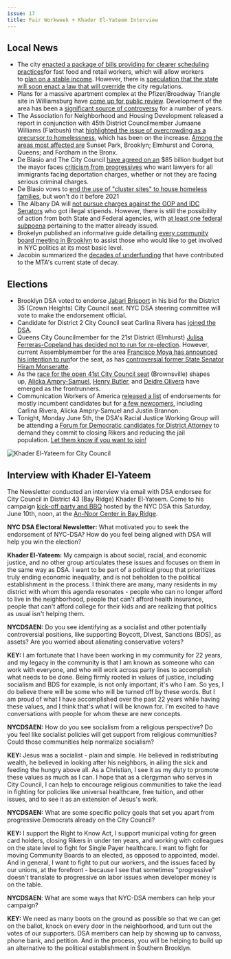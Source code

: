 ```yaml
---
issue: 17
title: Fair Workweek + Khader El-Yateem Interview
---
```


## Local News
* The city [enacted a package of bills providing for clearer scheduling practices](https://www.law360.com/articles/929826/nyc-limits-erratic-fast-food-retail-worker-schedules)for fast food and retail workers, which will allow workers to [plan on a stable income](https://www.nytimes.com/2017/05/31/business/economy/volatile-income-economy-jobs.html?emc=edit_th_20170601&nl=todaysheadlines&nlid=58962165&_r=0). However, there is [speculation that the state will soon enact a law that will override](http://www.nydailynews.com/news/politics/cuomo-admin-override-nyc-worker-schedule-rules-article-1.3203181?cid=bitly&mc_cid=ea7904b45a&mc_eid=1a9d72cbc4) the city regulations.
* Plans for a massive apartment complex at the Pfizer/Broadway Triangle site in Williamsburg have [come up for public review](https://www.dnainfo.com/new-york/20170529/williamsburg/pfizer-site-broadway-triangle-development-apartments-nyc-de-blasio). Development of the area has been a [significant source of controversy](https://www.dnainfo.com/new-york/20160831/williamsburg/massive-complex-slated-for-controversial-broadway-triangle-filings-show) for a number of years.
* The Association for Neighborhood and Housing Development released a report in conjunction with 45th District Councilmember Jumaane Williams (Flatbush) that [highlighted the issue of overcrowding as a precursor to homelessness](https://www.dnainfo.com/new-york/20170601/sunset-park/overcrowding-affordable-housing-report-anhd), which has been on the increase. [Among the areas most affected are](https://anhd.org/resources-reports/2017-how-is-affordable-housing-threatened-in-your-neighborhood/) Sunset Park, Brooklyn; Elmhurst and Corona, Queens; and Fordham in the Bronx.
* De Blasio and The City Council [have agreed on an](http://www.newsday.com/news/new-york/85-2-billion-nyc-budget-adds-tax-exemptions-senior-care-1.13706242) $85 billion budget but the mayor faces [criticism from progressives](http://www.huffingtonpost.com/entry/de-blasio-under-fire-for-restricting-immigrants-access-to-lawyers_us_59318c3ce4b02478cb9af54b) who want lawyers for all immigrants facing deportation charges, whether or not they are facing serious criminal charges.
* De Blasio vows to [end the use of "cluster sites" to house homeless families](http://www.nydailynews.com/new-york/de-blasio-vows-stop-housing-homeless-beatup-cluster-sites-article-1.3199354?cid=bitly), but won't do it before 2021
* The Albany DA will [not pursue charges against the GOP and IDC Senators](http://www.nydailynews.com/news/politics/albany-da-won-probe-controversial-stipends-paid-8-senators-article-1.3204596) who got illegal stipends. However, there is still the possibility of action from both State and Federal agencies, with [at least one federal subpoena](http://www.nydailynews.com/news/politics/state-senate-stipend-probe-yields-subpoena-article-1.3209807?cid=bitly) pertaining to the matter already issued.
* Brokelyn published an informative guide detailing [every community board meeting in Brooklyn](http://brokelyn.com/brooklyn-community-board-guide/) to assist those who would like to get involved in NYC politics at its most basic level.
* Jacobin summarized the [decades of underfunding](https://www.jacobinmag.com/2017/06/nyc-subways-mta-cuomo-de-blasio-debt) that have contributed to the MTA's current state of decay.

## Elections
* Brooklyn DSA voted to endorse [Jabari Brisport](http://www.jabari2017.nyc/) in his bid for the District 35 (Crown Heights) City Council seat. NYC DSA steering committee will vote to make the endorsement official.
* Candidate for District 2 City Council seat Carlina Rivera has [joined the DSA](https://www.facebook.com/events/1240686389392105/?acontext=%7B%22ref%22%3A%2229%22%2C%22ref_notif_type%22%3A%22plan_user_invited%22%2C%22action_history%22%3A%22null%22%7D&notif_t=plan_user_invited&notif_id=1496608368919333).
* Queens City Councilmember for the 21st District (Elmhurst) [Julisa Ferreras-Copeland has decided not to run for re-election](http://qns.com/story/2017/06/01/ferreras-copeland-will-not-seek-re-election-city-council-convicted-queens-politician-replace/). However, current Assemblymember for the area [Francisco Moya has announced his intention to run](http://cityandstateny.com/articles/personality/interviews-and-profiles/francisco-moya-interview-new-york-city-council.html#.WTF0P2jyvIU)for the seat, as has [controversial former State Senator Hiram Monseratte](https://www.google.com/amp/nypost.com/2017/06/01/hiram-monserrate-gets-a-clear-path-back-into-politics/amp/#ampshare=http://nypost.com/2017/06/01/hiram-monserrate-gets-a-clear-path-back-into-politics/).
* As the [race for the open 41st City Council seat](http://www.kingscountypolitics.com/brownsville-city-council-race-filings-show-samuel-butler-olivera-ahead-money-train/) (Brownsville) shapes up, [Alicka Ampry-Samuel](http://www.kingscountypolitics.com/alicka-ampry-samuel-utilizes-brownsville-hometown-advantage-city-council-race/), [Henry Butler](http://www.kingscountypolitics.com/butler-wants-continue-community-work-city-council/), and [Deidre Olivera](http://www.kingscountypolitics.com/41st-district-city-council-race-dont-count-deidre-olivera/) have emerged as the frontrunners.
* Communication Workers of America [released a list](https://district1.cwa-union.org/news/cwa-district-1-announces-endorsements-for-nyc-public-advocate-nyc-comptroller-and-new-york-city) of endorsements for mostly incumbent candidates but for [a few newcomers](http://cityandstateny.com/articles/politics/heard-around-town/communications-workers-of-america-endorsements-letitia-jame-scott-stringer.html), including Carlina Rivera, Alicka Ampry-Samuel and Justin Brannon.
* Tonight, Monday June 5th, the DSA's Racial Justice Working Group will be attending a [Forum for Democratic candidates for District Attorney](http://dsa%27s%20racial%20justice%20working%20group%20/) to demand they commit to closing Rikers and reducing the jail population. [Let them know if you want to join!](mailto:dearnate@gmail.com?subject=I%20will%20be%20coming%20to%20demand%20that%20DA%20candidates%20close%20Rikers!&body=See%20you%20at%207pm!)

![Khader El-Yateem for City Council](https://gallery.mailchimp.com/6533003d659976f89bf858d09/images/f7406b15-1e22-4603-b04b-fe259273db6d.png)

## Interview with Khader El-Yateem
The Newsletter conducted an interview via email with DSA endorsee for City Council in District 43 (Bay Ridge) Khader El-Yateem. Come to his campaign [kick-off party and BBQ](https://www.facebook.com/events/1671622996479496/?active_tab=about) hosted by the NYC DSA this Saturday, June 10th, noon, at the [An-Noor Center in Bay Ridge](https://www.google.com/maps/place/An-Noor/@40.6322373,-74.022238,19z/data=!3m1!4b1!4m5!3m4!1s0x89c245508367dc53:0x7bf6bdc62f88c7ea!8m2!3d40.6322363!4d-74.0216895).

**NYC DSA Electoral Newsletter:** What motivated you to seek the endorsement of NYC-DSA? How do you feel being aligned with DSA will help you win the election?

**Khader El-Yateem:** My campaign is about social, racial, and economic justice, and no other group articulates these issues and focuses on them in the same way as DSA. I want to be part of a political group that prioritizes truly ending economic inequality, and is not beholden to the political establishment in the process. I think there are many, many residents in my district with whom this agenda resonates - people who can no longer afford to live in the neighborhood, people that can't afford health insurance, people that can't afford college for their kids and are realizing that politics as usual isn't helping them.

**NYCDSAEN:** Do you see identifying as a socialist and other potentially controversial positions, like supporting Boycott, DIvest, Sanctions (BDS), as assets? Are you worried about alienating conservative voters?

**KEY:** I am fortunate that I have been working in my community for 22 years, and my legacy in the community is that I am known as someone who can work with everyone, and who will work across party lines to accomplish what needs to be done. Being firmly rooted in values of justice, including socialism and BDS for example, is not only important, it's who I am. So yes, I do believe there will be some who will be turned off by these words. But I am proud of what I have accomplished over the past 22 years while having these values, and I think that's what I will be known for. I'm excited to have conversations with people for whom these are new concepts.

**NYCDSAEN:** How do you see socialism from a religious perspective? Do you feel like socialist policies will get support from religious communities? Could those communities help normalize socialism?

**KEY:** Jesus was a socialist - plain and simple. He believed in redistributing wealth, he believed in looking after his neighbors, in ailing the sick and feeding the hungry above all. As a Christian, I see it as my duty to promote these values as much as I can. I hope that as a clergyman who serves in City Council, I can help to encourage religious communities to take the lead in fighting for policies like universal healthcare, free tuition, and other issues, and to see it as an extension of Jesus's work.

**NYCDSAEN:** What are some specific policy goals that set you apart from progressive Democrats already on the City Council?

**KEY:** I support the Right to Know Act, I support municipal voting for green card holders, closing Rikers in under ten years, and working with colleagues on the state level to fight for Single Payer healthcare. I want to fight for moving Community Boards to an elected, as opposed to appointed, model. And in general, I want to fight to put our workers, and the issues faced by our unions, at the forefront - because I see that sometimes "progressive" doesn't translate to progressive on labor issues when developer money is on the table.

**NYCDSAEN**: What are some ways that NYC-DSA members can help your campaign?

**KEY:** We need as many boots on the ground as possible so that we can get on the ballot, knock on every door in the neighborhood, and turn out the votes of our supporters. DSA members can help by showing up to canvass, phone bank, and petition. And in the process, you will be helping to build up an alternative to the political establishment in Southern Brooklyn.
